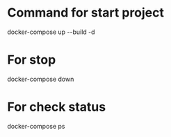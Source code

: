 # Command for start project

docker-compose up --build -d

# For stop

docker-compose down

# For check status

docker-compose ps
